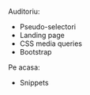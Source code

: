 Auditoriu:
* Pseudo-selectori
* Landing page
* CSS media queries
* Bootstrap

Pe acasa:
* Snippets


